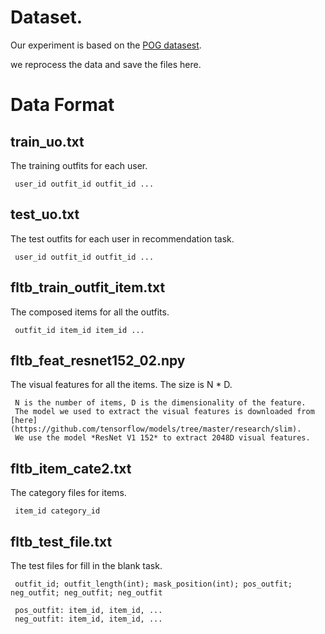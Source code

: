 # Dataset.
Our experiment is based on the [POG datasest](https://github.com/wenyuer/POG).

we reprocess the data and save the files here.

# Data Format

## train_uo.txt
The training outfits for each user.
```
 user_id outfit_id outfit_id ...
```

## test_uo.txt
The test outfits for each user in recommendation task.
```
 user_id outfit_id outfit_id ...
```

## fltb_train_outfit_item.txt
The composed items for all the outfits.
```
 outfit_id item_id item_id ...
```

## fltb_feat_resnet152_02.npy
The visual features for all the items. The size is N * D.
```
 N is the number of items, D is the dimensionality of the feature.
 The model we used to extract the visual features is downloaded from [here](https://github.com/tensorflow/models/tree/master/research/slim).
 We use the model *ResNet V1 152* to extract 2048D visual features.
```

## fltb_item_cate2.txt
The category files for items.
```
 item_id category_id
```

## fltb_test_file.txt
The test files for fill in the blank task.
```
 outfit_id; outfit_length(int); mask_position(int); pos_outfit; neg_outfit; neg_outfit; neg_outfit
 
 pos_outfit: item_id, item_id, ...
 neg_outfit: item_id, item_id, ...
```





